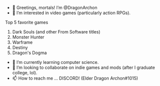 - 👋 Greetings, mortals! I’m @DragonArchon
- 👀 I’m interested in video games (particularly action RPGs).

Top 5 favorite games

1) Dark Souls (and other From Software titles)
2) Monster Hunter
3) Warframe
4) Destiny
5) Dragon's Dogma

- 🌱 I’m currently learning computer science.
- 💞️ I’m looking to collaborate on indie games and mods (after I graduate college, lol).
- 📫 How to reach me ... DISCORD! (Elder Dragon Archon#1015)

<!---
DragonArchon/DragonArchon is a ✨ special ✨ repository because its `README.md` (this file) appears on your GitHub profile.
You can click the Preview link to take a look at your changes.
--->
